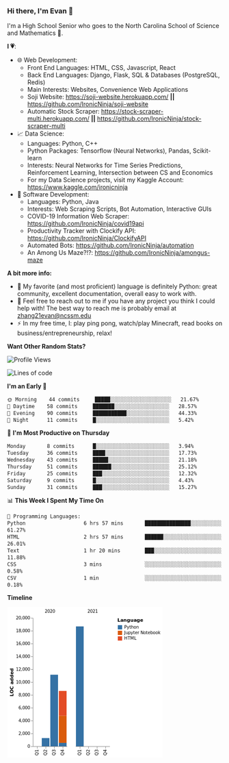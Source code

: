 ### Hi there, I'm Evan 👋

I'm a High School Senior who goes to the North Carolina School of Science and Mathematics 🏫.

**I 💗**:
  - 🌐 Web Development: 
    - Front End Languages: HTML, CSS, Javascript, React
    - Back End Languages: Django, Flask, SQL & Databases (PostgreSQL, Redis)
    - Main Interests: Websites, Convenience Web Applications
    - Soji Website: https://soji-website.herokuapp.com/ **||** https://github.com/IronicNinja/soji-website
    - Automatic Stock Scraper: https://stock-scraper-multi.herokuapp.com/ **||** https://github.com/IronicNinja/stock-scraper-multi
  - 📈 Data Science: 
    - Languages: Python, C++
    - Python Packages: Tensorflow (Neural Networks), Pandas, Scikit-learn
    - Interests: Neural Networks for Time Series Predictions, Reinforcement Learning, Intersection between CS and Economics
    - For my Data Science projects, visit my Kaggle Account: https://www.kaggle.com/ironicninja
  - 🤖 Software Development: 
    - Languages: Python, Java
    - Interests: Web Scraping Scripts, Bot Automation, Interactive GUIs
    - COVID-19 Information Web Scraper: https://github.com/IronicNinja/covid19api
    - Productivity Tracker with Clockify API: https://github.com/IronicNinja/ClockifyAPI
    - Automated Bots: https://github.com/IronicNinja/automation
    - An Among Us Maze?!?: https://github.com/IronicNinja/amongus-maze
  
**A bit more info:**
- 🐍 My favorite (and most proficient) language is definitely Python: great community, excellent documentation, overall easy to work with.
- 👯 Feel free to reach out to me if you have any project you think I could help with! The best way to reach me is probably email at zhang21evan@ncssm.edu
- ⚡ In my free time, I: play ping pong, watch/play Minecraft, read books on business/entrepreneurship, relax!

**Want Other Random Stats?**
<!--START_SECTION:waka-->
![Profile Views](http://img.shields.io/badge/Profile%20Views-7-blue)

![Lines of code](https://img.shields.io/badge/From%20Hello%20World%20I%27ve%20Written-39728%20lines%20of%20code-blue)

**I'm an Early 🐤** 

```text
🌞 Morning    44 commits     █████░░░░░░░░░░░░░░░░░░░░   21.67% 
🌆 Daytime    58 commits     ███████░░░░░░░░░░░░░░░░░░   28.57% 
🌃 Evening    90 commits     ███████████░░░░░░░░░░░░░░   44.33% 
🌙 Night      11 commits     █░░░░░░░░░░░░░░░░░░░░░░░░   5.42%

```
📅 **I'm Most Productive on Thursday** 

```text
Monday       8 commits      █░░░░░░░░░░░░░░░░░░░░░░░░   3.94% 
Tuesday      36 commits     ████░░░░░░░░░░░░░░░░░░░░░   17.73% 
Wednesday    43 commits     █████░░░░░░░░░░░░░░░░░░░░   21.18% 
Thursday     51 commits     ██████░░░░░░░░░░░░░░░░░░░   25.12% 
Friday       25 commits     ███░░░░░░░░░░░░░░░░░░░░░░   12.32% 
Saturday     9 commits      █░░░░░░░░░░░░░░░░░░░░░░░░   4.43% 
Sunday       31 commits     ███░░░░░░░░░░░░░░░░░░░░░░   15.27%

```


📊 **This Week I Spent My Time On** 

```text
💬 Programming Languages: 
Python                   6 hrs 57 mins       ███████████████░░░░░░░░░░   61.27% 
HTML                     2 hrs 57 mins       ██████░░░░░░░░░░░░░░░░░░░   26.01% 
Text                     1 hr 20 mins        ███░░░░░░░░░░░░░░░░░░░░░░   11.88% 
CSS                      3 mins              ░░░░░░░░░░░░░░░░░░░░░░░░░   0.58% 
CSV                      1 min               ░░░░░░░░░░░░░░░░░░░░░░░░░   0.18%

```

**Timeline**

![Chart not found](https://raw.githubusercontent.com/IronicNinja/IronicNinja/main/charts/bar_graph.png) 


<!--END_SECTION:waka-->
